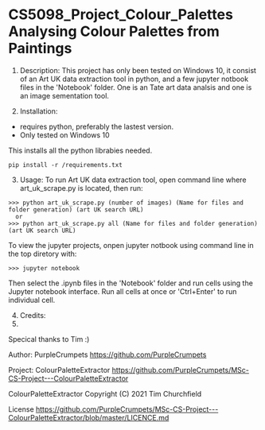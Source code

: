 # CS5098_Project_Colour_Palettes Analysing Colour Palettes from Paintings
1) Description:
This project has only been tested on Windows 10, it consist of an Art UK data extraction tool in python, and a few jupyter notbook files in the 'Notebook' folder. One is an Tate art data analsis and one is an image sementation tool. 

2) Installation:
- requires python, preferably the lastest version.
- Only tested on Windows 10

This installs all the python librabies needed.
```
pip install -r /requirements.txt
```


3) Usage:
To run Art UK data extraction tool, open command line where art_uk_scrape.py is located, then run:
```
>>> python art_uk_scrape.py (number of images) (Name for files and folder generation) (art UK search URL)
  or
>>> python art_uk_scrape.py all (Name for files and folder generation) (art UK search URL)
```
To view the jupyter projects, onpen jupyter notbook using command line in the top diretory with:
```
>>> jupyter notebook
```
Then select the .ipynb files in the 'Notebook' folder and run cells using the Jupyter notebook interface. Run all cells at once or 'Ctrl+Enter' to run individual cell.

4) Credits:
5) 
Specical thanks to Tim :)

Author: PurpleCrumpets https://github.com/PurpleCrumpets

Project: ColourPaletteExtractor https://github.com/PurpleCrumpets/MSc-CS-Project---ColourPaletteExtractor

ColourPaletteExtractor Copyright (C) 2021  Tim Churchfield

License https://github.com/PurpleCrumpets/MSc-CS-Project---ColourPaletteExtractor/blob/master/LICENCE.md

